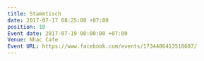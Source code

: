 ```yaml
---
title: Stammtisch
date: 2017-07-17 08:25:00 +07:00
position: 10
Event date: 2017-07-19 00:00:00 +07:00
Venue: Nhac Cafe
Event URL: https://www.facebook.com/events/1734486413518687/
---
```



